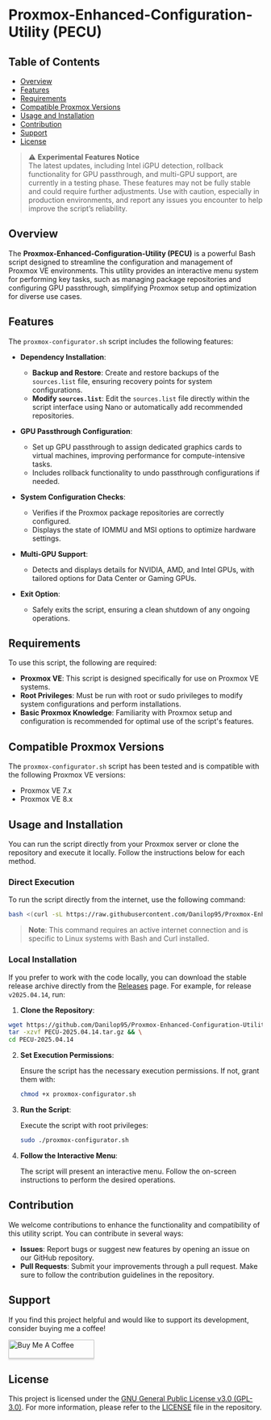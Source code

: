 # Proxmox-Enhanced-Configuration-Utility (PECU)

## Table of Contents

- [Overview](#overview)
- [Features](#features)
- [Requirements](#requirements)
- [Compatible Proxmox Versions](#compatible-proxmox-versions)
- [Usage and Installation](#usage-and-installation)
- [Contribution](#contribution)
- [Support](#support)
- [License](#license)

> ⚠️ **Experimental Features Notice**  
> The latest updates, including Intel iGPU detection, rollback functionality for GPU passthrough, and multi-GPU support, are currently in a testing phase. These features may not be fully stable and could require further adjustments. Use with caution, especially in production environments, and report any issues you encounter to help improve the script’s reliability.

## Overview

The **Proxmox-Enhanced-Configuration-Utility (PECU)** is a powerful Bash script designed to streamline the configuration and management of Proxmox VE environments. This utility provides an interactive menu system for performing key tasks, such as managing package repositories and configuring GPU passthrough, simplifying Proxmox setup and optimization for diverse use cases.

## Features

The `proxmox-configurator.sh` script includes the following features:

- **Dependency Installation**:
  - **Backup and Restore**: Create and restore backups of the `sources.list` file, ensuring recovery points for system configurations.
  - **Modify `sources.list`**: Edit the `sources.list` file directly within the script interface using Nano or automatically add recommended repositories.

- **GPU Passthrough Configuration**:
  - Set up GPU passthrough to assign dedicated graphics cards to virtual machines, improving performance for compute-intensive tasks.
  - Includes rollback functionality to undo passthrough configurations if needed.

- **System Configuration Checks**:
  - Verifies if the Proxmox package repositories are correctly configured.
  - Displays the state of IOMMU and MSI options to optimize hardware settings.

- **Multi-GPU Support**:
  - Detects and displays details for NVIDIA, AMD, and Intel GPUs, with tailored options for Data Center or Gaming GPUs.

- **Exit Option**:
  - Safely exits the script, ensuring a clean shutdown of any ongoing operations.

## Requirements

To use this script, the following are required:

- **Proxmox VE**: This script is designed specifically for use on Proxmox VE systems.
- **Root Privileges**: Must be run with root or sudo privileges to modify system configurations and perform installations.
- **Basic Proxmox Knowledge**: Familiarity with Proxmox setup and configuration is recommended for optimal use of the script's features.

## Compatible Proxmox Versions

The `proxmox-configurator.sh` script has been tested and is compatible with the following Proxmox VE versions:

- Proxmox VE 7.x
- Proxmox VE 8.x

## Usage and Installation

You can run the script directly from your Proxmox server or clone the repository and execute it locally. Follow the instructions below for each method.

### Direct Execution

To run the script directly from the internet, use the following command:

```bash
bash <(curl -sL https://raw.githubusercontent.com/Danilop95/Proxmox-Enhanced-Configuration-Utility/refs/heads/main/scripts/pecu_release_selector_old.sh)
```

> **Note**: This command requires an active internet connection and is specific to Linux systems with Bash and Curl installed.

### Local Installation

If you prefer to work with the code locally, you can download the stable release archive directly from the [Releases](https://github.com/Danilop95/Proxmox-Enhanced-Configuration-Utility/releases) page. For example, for release `v2025.04.14`, run:

1. **Clone the Repository**:

```bash
wget https://github.com/Danilop95/Proxmox-Enhanced-Configuration-Utility/releases/download/v2025.04.14/PECU-2025.04.14.tar.gz && \
tar -xzvf PECU-2025.04.14.tar.gz && \
cd PECU-2025.04.14

```

2. **Set Execution Permissions**:

   Ensure the script has the necessary execution permissions. If not, grant them with:

   ```bash
   chmod +x proxmox-configurator.sh 
   ```

3. **Run the Script**:

   Execute the script with root privileges:

   ```bash
   sudo ./proxmox-configurator.sh
   ```

4. **Follow the Interactive Menu**:

   The script will present an interactive menu. Follow the on-screen instructions to perform the desired operations.

## Contribution

We welcome contributions to enhance the functionality and compatibility of this utility script. You can contribute in several ways:

- **Issues**: Report bugs or suggest new features by opening an issue on our GitHub repository.
- **Pull Requests**: Submit your improvements through a pull request. Make sure to follow the contribution guidelines in the repository.

## Support

If you find this project helpful and would like to support its development, consider buying me a coffee!

<a href="https://buymeacoffee.com/danilop95pS" target="_blank">
<img src="https://www.buymeacoffee.com/assets/img/custom_images/orange_img.png" alt="Buy Me A Coffee" style="height: 37px !important;width: 170px !important;box-shadow: 0px 3px 2px 0px rgba(190, 190, 190, 0.5) !important;-webkit-box-shadow: 0px 3px 2px 0px rgba(190, 190, 190, 0.5) !important;">
</a>

## License

This project is licensed under the [GNU General Public License v3.0 (GPL-3.0)](LICENSE). For more information, please refer to the [LICENSE](LICENSE) file in the repository.
